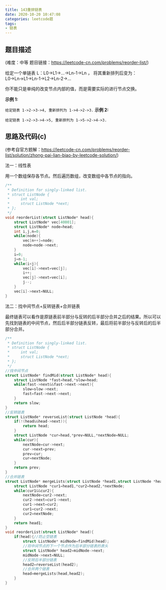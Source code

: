 ```yaml
---
title: 143重排链表
date: 2020-10-20 10:47:08
categories: leetcode题
tags:
- 链表
---
```


## 题目描述

(难度：中等 题目链接：https://leetcode-cn.com/problems/reorder-list/)

给定一个单链表 L：L0→L1→…→Ln-1→Ln ，
将其重新排列后变为： L0→Ln→L1→Ln-1→L2→Ln-2→…

你不能只是单纯的改变节点内部的值，而是需要实际的进行节点交换。<!--more-->

**示例 1:**

`给定链表 1->2->3->4, 重新排列为 1->4->2->3.`
**示例 2:**

`给定链表 1->2->3->4->5, 重新排列为 1->5->2->4->3.`

## 思路及代码(c)

(参考自官方题解：https://leetcode-cn.com/problems/reorder-list/solution/zhong-pai-lian-biao-by-leetcode-solution/)

法一：线性表

用一个数组保存各节点。然后遍历数组，改变数组中各节点的指向。

```c
/**
 * Definition for singly-linked list.
 * struct ListNode {
 *     int val;
 *     struct ListNode *next;
 * };
 */
void reorderList(struct ListNode* head){
    struct ListNode* vec[40001];
    struct ListNode* node=head;
    int i,j,n=0;
    while(node){
        vec[n++]=node;
        node=node->next;
    }
    i=0;
    j=n-1;
    while(i<j){
        vec[i]->next=vec[j];
        i++;
        vec[j]->next=vec[i];
        j--;
    }
    vec[i]->next=NULL;
}
```

法二：找中间节点+反转链表+合并链表

最终链表可以看作是原链表前半部分与反转的后半部分合并之后的结果。所以可以先找到链表的中间节点，然后后半部分链表反转，最后将前半部分与反转后的后半部分合并。

```c
/**
 * Definition for singly-linked list.
 * struct ListNode {
 *     int val;
 *     struct ListNode *next;
 * };
 */
//找中间节点
struct ListNode* findMid(struct ListNode* head){
    struct ListNode *fast=head,*slow=head;
    while(fast->next&&fast->next->next){
        slow=slow->next;
        fast=fast->next->next;
    }
    return slow;
}
//反转链表
struct ListNode* reverseList(struct ListNode *head){
    if(!(head&&head->next)){
        return head;
    }
    struct ListNode *cur=head,*prev=NULL,*nextNode=NULL;
    while(cur){
        nextNode=cur->next;
        cur->next=prev;
        prev=cur;
        cur=nextNode;
    }
    return prev;
}
//合并链表
struct ListNode* mergeLists(struct ListNode *head1,struct ListNode *head2){
    struct ListNode *cur1=head1,*cur2=head2,*nextNode;
    while(cur1&&cur2){
        nextNode=cur2->next;
        cur2->next=cur1->next;
        cur1->next=cur2;
        cur1=cur2->next;
        cur2=nextNode;
    }
    return head1;
}
void reorderList(struct ListNode* head){
    if(head){//防止空链表
        struct ListNode* midNode=findMid(head);
        //将中间节点的下一个节点作为后半部分链表的表头
        struct ListNode* head2=midNode->next;
        midNode->next=NULL;
        //反转后半部分链表
        head2=reverseList(head2);
        //合并两个链表
        head=mergeLists(head,head2);
    }
}
```

